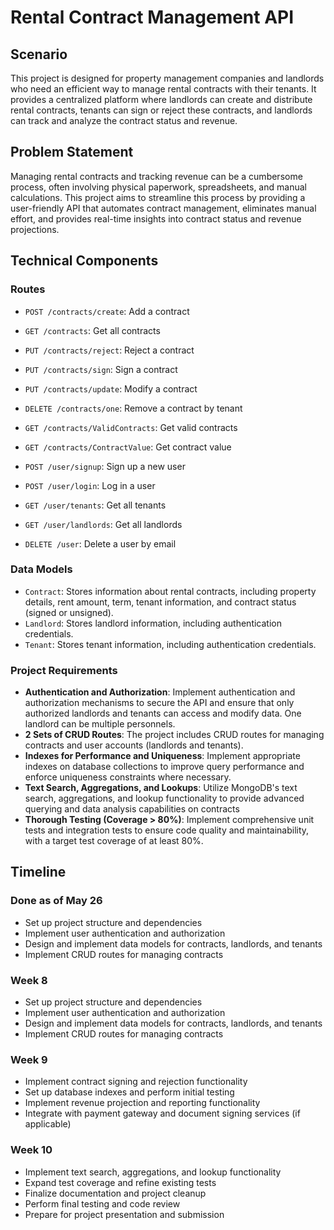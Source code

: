 # Rental Contract Management API

## Scenario
This project is designed for property management companies and landlords who need an efficient way to manage rental contracts with their tenants. It provides a centralized platform where landlords can create and distribute rental contracts, tenants can sign or reject these contracts, and landlords can track and analyze the contract status and revenue.

## Problem Statement
Managing rental contracts and tracking revenue can be a cumbersome process, often involving physical paperwork, spreadsheets, and manual calculations. This project aims to streamline this process by providing a user-friendly API that automates contract management, eliminates manual effort, and provides real-time insights into contract status and revenue projections.

## Technical Components

### Routes
- `POST /contracts/create`: Add a contract
- `GET /contracts`: Get all contracts
- `PUT /contracts/reject`: Reject a contract
- `PUT /contracts/sign`: Sign a contract
- `PUT /contracts/update`: Modify a contract
- `DELETE /contracts/one`: Remove a contract by tenant
- `GET /contracts/ValidContracts`: Get valid contracts
- `GET /contracts/ContractValue`: Get contract value

- `POST /user/signup`: Sign up a new user
- `POST /user/login`: Log in a user
- `GET /user/tenants`: Get all tenants
- `GET /user/landlords`: Get all landlords
- `DELETE /user`: Delete a user by email

### Data Models
- `Contract`: Stores information about rental contracts, including property details, rent amount, term, tenant information, and contract status (signed or unsigned).
- `Landlord`: Stores landlord information, including authentication credentials.
- `Tenant`: Stores tenant information, including authentication credentials.

### Project Requirements
- **Authentication and Authorization**: Implement authentication and authorization mechanisms to secure the API and ensure that only authorized landlords and tenants can access and modify data. One landlord can be multiple personnels.
- **2 Sets of CRUD Routes**: The project includes CRUD routes for managing contracts and user accounts (landlords and tenants).
- **Indexes for Performance and Uniqueness**: Implement appropriate indexes on database collections to improve query performance and enforce uniqueness constraints where necessary.
- **Text Search, Aggregations, and Lookups**: Utilize MongoDB's text search, aggregations, and lookup functionality to provide advanced querying and data analysis capabilities on contracts
- **Thorough Testing (Coverage > 80%)**: Implement comprehensive unit tests and integration tests to ensure code quality and maintainability, with a target test coverage of at least 80%.

## Timeline

### Done as of May 26
- Set up project structure and dependencies
- Implement user authentication and authorization
- Design and implement data models for contracts, landlords, and tenants
- Implement CRUD routes for managing contracts

### Week 8
- Set up project structure and dependencies
- Implement user authentication and authorization
- Design and implement data models for contracts, landlords, and tenants
- Implement CRUD routes for managing contracts

### Week 9
- Implement contract signing and rejection functionality
- Set up database indexes and perform initial testing
- Implement revenue projection and reporting functionality
- Integrate with payment gateway and document signing services (if applicable)

### Week 10
- Implement text search, aggregations, and lookup functionality
- Expand test coverage and refine existing tests
- Finalize documentation and project cleanup
- Perform final testing and code review
- Prepare for project presentation and submission